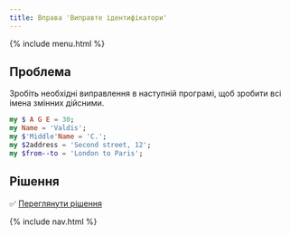 ```yaml
---
title: Вправа 'Виправте ідентифікатори'
---
```


{% include menu.html %}

## Проблема

Зробіть необхідні виправлення в наступній програмі, щоб зробити всі імена змінних дійсними.

```raku
my $ A G E = 30;
my Name = 'Valdis';
my $'Middle'Name = 'C.';
my $2address = 'Second street, 12';
my $from--to = 'London to Paris';
```

## Рішення

✅ [Переглянути рішення](solution)

{% include nav.html %}